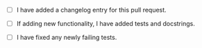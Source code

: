 <!--
Thank you for contributing to PlasmaPy! Here's a bunch of pointers to
make things easier for all of us:

* If this PR will solve an issue tracked by GitHub, then please add
  "Closes #42" so the issue automatically closes once this pull request
  is merged.  In this example, issue #42 would have been closed.
  If your PR will not completely solve the issue, then please still reference
  still reference the issue like "issue #42".  (For more info see [GitHub's primer
  on linking issues](https://help.github.com/en/github/managing-your-work-on-github/linking-a-pull-request-to-an-issue#linking-a-pull-request-to-an-issue-using-a-keyword).)

* Remember to add some description of your changes in this text box.

* If your pull request is not yet ready for review - either because
  you're just looking for feedback on a change or because you're not
  perfectly satisfied with your change - submit it as a draft pull request.
  Remember to change its' status once it's ready.

* If this is your first contribution, please add your name to the author
  list in `docs/about/credits.rst`.

* Feel free to chat with other developers on our Matrix channel at:
   https://riot.im/app/#/room/#plasmapy:openastronomy.org

* We have a developer's guide to help answer some of your questions.
  http://docs.plasmapy.org/en/latest/development/index.html

Many thanks in advance for following these pointers and for being willing to contribute!

When submitting a pull request, please ensure that you can (eventually,
sometime before it is merged) check the following basic requirements:

-->

- [ ] I have added a changelog entry for this pull request.

<!--

In short: A changelog entry is a short description of your PR's changes.
Each entry is written in a `<PULL REQUEST>.<TYPE>.rst` file and stored in
the `changelog` directory,  where `<PULL REQUEST>` is a pull request
number and `<TYPE>` is one of:

* `breaking`: A change which requires users to change code and is not backwards compatible. (Not to be used for removal of deprecated features.)
* `feature`: New user facing features and any new behavior.
* `bugfix`: Fixes a reported bug.
* `doc`: Documentation addition or improvement, like rewording an entire session or adding missing docs.
* `removal`: Feature deprecation and/or feature removal.
* `trivial`: A change which has no user facing effect or is tiny change.

A PR number is generated after you successfully submit a new PR, so the changelog
file can only be added after you open the PR.```

For more information, see:
https://github.com/PlasmaPy/PlasmaPy/blob/master/changelog/README.rst

--->

- [ ] If adding new functionality, I have added tests and
      docstrings.

<!--
(Tests pop up at the bottom, in the checks box.)
-->

- [ ] I have fixed any newly failing tests.

<!--
(If you're unsure why they're failing, ask!)
-->
